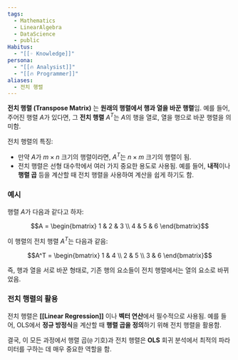 ```yaml
---
tags:
  - Mathematics
  - LinearAlgebra
  - DataScience
  - public
Habitus:
  - "[[◦ Knowledge]]"
persona:
  - "[[🔥 Analysist]]"
  - "[[🔥 Programmer]]"
aliases:
  - 전치 행렬
---
```



**전치 행렬 (Transpose Matrix)** 는 **원래의 행렬에서 행과 열을 바꾼 행렬**임. 예를 들어, 주어진 행렬 $A$가 있다면, 그 **전치 행렬** $A^T$는 $A$의 행을 열로, 열을 행으로 바꾼 행렬을 의미함.

전치 행렬의 특징:
- 만약 $A$가 $m \times n$ 크기의 행렬이라면, $A^T$는 $n \times m$ 크기의 행렬이 됨.
- 전치 행렬은 선형 대수학에서 여러 가지 중요한 용도로 사용됨. 예를 들어, **내적**이나 **행렬 곱** 등을 계산할 때 전치 행렬을 사용하여 계산을 쉽게 하기도 함.

### 예시

행렬 $A$가 다음과 같다고 하자:

$$A = \begin{bmatrix} 1 & 2 & 3 \\ 4 & 5 & 6 \end{bmatrix}$$

이 행렬의 전치 행렬 $A^T$는 다음과 같음:

$$A^T = \begin{bmatrix} 1 & 4 \\ 2 & 5 \\ 3 & 6 \end{bmatrix}$$

즉, 행과 열을 서로 바꾼 형태로, 기존 행의 요소들이 전치 행렬에서는 열의 요소로 바뀌었음.

### 전치 행렬의 활용

전치 행렬은 **[[Linear Regression]]** 이나 **벡터 연산**에서 필수적으로 사용됨. 예를 들어, OLS에서 **정규 방정식**을 계산할 때 **행렬 곱을 정의**하기 위해 전치 행렬을 활용함.

결국, 이 모든 과정에서 행렬 곱(`@` 기호)과 전치 행렬은 **OLS** 회귀 분석에서 최적의 파라미터를 구하는 데 매우 중요한 역할을 함.